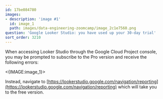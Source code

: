 ```yaml
---
id: 17be084780
images:
- description: 'image #1'
  id: image_1
  path: images/data-engineering-zoomcamp/image_2c1e7560.png
question: 'Google Looker Studio: you have used up your 30-day trial'
sort_order: 3210
---
```


When accessing Looker Studio through the Google Cloud Project console, you may be prompted to subscribe to the Pro version and receive the following errors:

<{IMAGE:image_1}>

Instead, navigate to [https://lookerstudio.google.com/navigation/reporting](https://lookerstudio.google.com/navigation/reporting) which will take you to the free version.